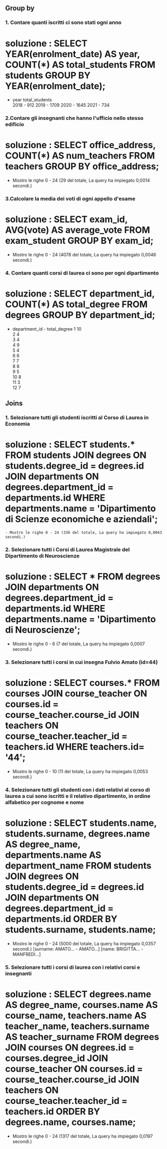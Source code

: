 ## Group by
### 1. Contare quanti iscritti ci sono stati ogni anno
# soluzione : SELECT YEAR(enrolment_date) AS year, COUNT(*) AS total_students FROM students GROUP BY YEAR(enrolment_date);
   - year	total_students	
2018      -   912
2019      -  1709
2020      -  1645
2021      -   734

### 2.Contare gli insegnanti che hanno l'ufficio nello stesso edificio
 # soluzione : SELECT office_address, COUNT(*) AS num_teachers FROM teachers GROUP BY office_address;
 -  Mostro le righe 0 - 24 (29 del totale, La query ha impiegato 0,0014 secondi.)
 ### 3.Calcolare la media dei voti di ogni appello d'esame
 # soluzione : SELECT exam_id, AVG(vote) AS average_vote FROM exam_student GROUP BY exam_id;
  -  Mostro le righe 0 - 24 (4078 del totale, La query ha impiegato 0,0046 secondi.)
### 4. Contare quanti corsi di laurea ci sono per ogni dipartimento
 # soluzione :  SELECT department_id, COUNT(*) AS total_degree FROM degrees GROUP BY department_id;
  - department_id  -	total_degree
    1	                    10	
    2	                    4	
    3	                    4	
    4	                    9	
    5	                    4	
    6	                    6	
    7	                    7	
    8	                    8	
    9	                    5	
    10	                    8	
    11	                    3	
    12	                    7	

##  Joins

### 1. Selezionare tutti gli studenti iscritti al Corso di Laurea in Economia
  # soluzione : SELECT students.* FROM students JOIN degrees ON students.degree_id = degrees.id JOIN departments ON degrees.department_id = departments.id WHERE departments.name = 'Dipartimento di Scienze economiche e aziendali';
    - Mostro le righe 0 - 24 (336 del totale, La query ha impiegato 0,0043 secondi.)
### 2. Selezionare tutti i Corsi di Laurea Magistrale del Dipartimento di Neuroscienze
 # soluzione : SELECT * FROM degrees JOIN departments ON degrees.department_id = departments.id WHERE departments.name = 'Dipartimento di Neuroscienze';
   -  Mostro le righe 0 - 6 (7 del totale, La query ha impiegato 0,0007 secondi.)
### 3. Selezionare tutti i corsi in cui insegna Fulvio Amato (id=44)
  # soluzione : SELECT courses.* FROM courses JOIN course_teacher ON courses.id = course_teacher.course_id JOIN teachers ON course_teacher.teacher_id = teachers.id WHERE teachers.id= '44';
   -  Mostro le righe 0 - 10 (11 del totale, La query ha impiegato 0,0053 secondi.)
### 4. Selezionare tutti gli studenti con i dati relativi al corso di laurea a cui sono iscritti e il relativo dipartimento, in ordine alfabetico per cognome e nome
 # soluzione : SELECT students.name, students.surname, degrees.name AS degree_name, departments.name AS department_name FROM students JOIN degrees ON students.degree_id = degrees.id JOIN departments ON degrees.department_id = departments.id ORDER BY students.surname, students.name;
  -  Mostro le righe 0 - 24 (5000 del totale, La query ha impiegato 0,0357 secondi.) [surname: AMATO... - AMATO...] [name: BRIGITTA... - MANFREDI...]
### 5. Selezionare tutti i corsi di laurea con i relativi corsi e insegnanti
 # soluzione : SELECT degrees.name AS degree_name, courses.name AS course_name, teachers.name AS teacher_name, teachers.surname AS teacher_surname FROM degrees JOIN courses ON degrees.id = courses.degree_id JOIN course_teacher ON courses.id = course_teacher.course_id JOIN teachers ON course_teacher.teacher_id = teachers.id ORDER BY degrees.name, courses.name;
  - Mostro le righe 0 - 24 (1317 del totale, La query ha impiegato 0,0197 secondi.)